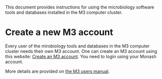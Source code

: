 This document provides instructions for using the microbiology software tools and databases installed in the M3 computer cluster. 

Create a new M3 account
=====================
Every user of the mirobiology tools and databases in the M3 computer cluster needs their own M3 account. One can create an M3 account using this website:
  [Create an M3 account](https://hpc.erc.monash.edu.au/karaage/aafbootstrap). 
You need to login using your Monash account.

More details are provided on [the M3 users manual](https://docs.massive.org.au/M3/requesting-an-account.html).

